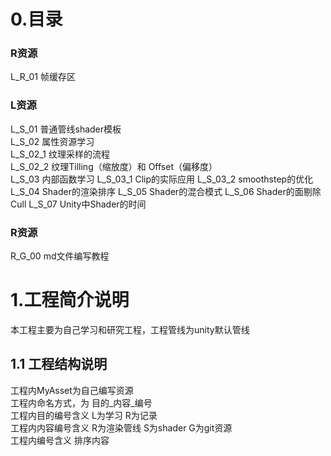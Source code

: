 <!-- 码云挂件,在码云、Typora下style无效 -->
<div style="position: absolute; right: 0 ;top: 0; opacity: 70%;">

</div>

# 0.目录

### R资源

L_R_01 帧缓存区

### L资源

L_S_01 普通管线shader模板  
L_S_02 属性资源学习  
L_S_02_1 纹理采样的流程  
L_S_02_2 纹理Tilling（缩放度）和 Offset（偏移度）  
L_S_03 内部函数学习
L_S_03_1 Clip的实际应用
L_S_03_2 smoothstep的优化
L_S_04 Shader的渲染排序
L_S_05 Shader的混合模式
L_S_06 Shader的面剔除Cull
L_S_07 Unity中Shader的时间

### R资源
R_G_00 md文件编写教程

# 1.工程简介说明

本工程主要为自己学习和研究工程，工程管线为unity默认管线

## 1.1 工程结构说明

工程内MyAsset为自己编写资源  
工程内命名方式，为 目的_内容_编号  
工程内目的编号含义 L为学习 R为记录  
工程内内容编号含义 R为渲染管线 S为shader G为git资源  
工程内编号含义 排序内容



